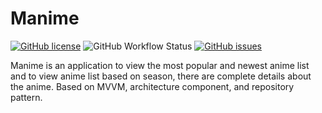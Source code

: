 # Manime
[![GitHub license](https://img.shields.io/github/license/agustiyann/Manime)](https://github.com/agustiyann/Manime/blob/master/LICENSE)
![GitHub Workflow Status](https://img.shields.io/github/workflow/status/agustiyann/Manime/Android%20CI?logo=github)
[![GitHub issues](https://img.shields.io/github/issues/agustiyann/Manime?color=critical)](https://github.com/agustiyann/Manime/issues)

Manime is an application to view the most popular and newest anime list and to view anime list based on season, there are complete details about the anime. Based on MVVM,
architecture component, and repository pattern.
